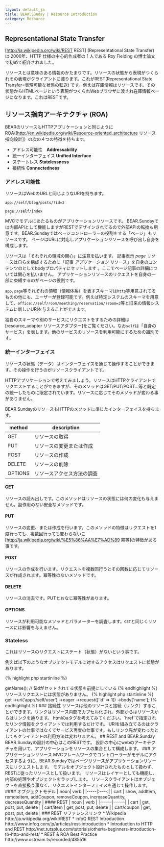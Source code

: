 ```yaml
---
layout: default_ja
title: BEAR.Sunday | Resource Introduction
category: Resource
--- 
```


## Representational State Transfer

[http://ja.wikipedia.org/wiki/REST REST] (Representational State Transfer) は 2000年、HTTP 仕様の中心的作成者の 1 人である Roy Fielding の博士論文で初めて紹介されました。

リソースとは意味のある情報のかたまりです。リソースの状態から表現がつくられその表現がクライアントに渡ります。これがREST(Representational State Transfer=表現可能な状態の転送) です。例えば在庫情報はリソースです。その状態からHTMLページという表現がつくられWebブラウザに渡され在庫情報ページになります。これはRESTです。

## リソース指向アーキテクチャ (ROA)

BEARのリソースもHTTPアプリケーションと同じようにROA([http://en.wikipedia.org/wiki/Resource-oriented_architecture リソース指向設計]）の次の４つの特徴を持ちます。

 * アドレス可能性　**Addressability**
 * 統一インターフェイス **Unified Interface**
 * ステートレス **Statelessness**
 * 接続性 **Connectedness**

### アドレス可能性

リソースはWebのURLと同じようなURIを持ちます。


```
app://self/blog/posts/?id=3
```

```
page://self/index
```

MVCでモデルにあたるものがアプリケーションリソースです。
BEAR.Sundayでは内部APIとして機能しますがRESTでデザインされてるので外部APIの転換も用意です。BEAR.Sundayではページコントローラーの役割をする「ページ」もリソースです。
ページはURLに対応しアプリケーションリソースを呼び出し自身を構成します。

リソースは「それぞれの領域の関心」に注意を払います。
記事表示 *page* リソースは自らを構成するために「記事 *アプリケーション* リソース」を自身のコンテンツのとしてbodyプロパティにセットします
。ここでページ記事の詳細については関心を払いません。
アプリケーションリソースのリクエストを自身の一部に束縛するのがページの役割です。

`app`, `page`等それぞれの領域（情報体系）を表すスキーマは`http`等用意されてるものの他にも、ユーザーが登録可能です。例えば特定システムのスキーマを用意して、`office://self/room/meething/reservation/?room=3`等と旧来の情報システムに新しいURIを与えることができます。

独自のスキーマや別のサービスにリクエストをするための詳細は[resource_adapter リソースアダプター]をご覧ください。なお`self`は「自身のサービス」を表します。他のサービスのリソースを利用可能にするための識別です。

### 統一インターフェイス


リソースの状態（データ）はインターフェイスを通じて操作することができます。その操作を行うのがリソースクライアントです。

HTTPアプリケーションで考えてみましょう。リソースはHTTPクライアントでリクエストすることができますが、そのメソッドはGET/PUT/POST...等と既定の統一したものに限定されています。リソースに応じてそのメソッドが変わる事がありません。

BEAR.SundayのリソースもHTTPのメソッドに準じたインターフェイスを持ちます。

| **method** | **description**|
|--------|------------|
| GET | リソースの取得  |
| PUT | リソースの変更または作成 |
| POST | リソースの作成 |
| DELETE | リソースの削除 |
| OPTIONS | リソースアクセス方法の調査 |

#### GET 
リソースの読み出しです。このメソッドはリソースの状態には何の変化も与えません。副作用のない安全なメソッドです。

#### PUT 
リソースの変更、または作成を行います。このメソッドの特徴はリクエストを1度行っても、複数回行っても変わらないこ[http://ja.wikipedia.org/wiki/%E5%86%AA%E7%AD%89 冪等]の特徴がある事です。

#### POST 
リソースの作成を行います。リクエストを複数回行うとその回数に応じてリソースが作成されます。冪等性のないメソッドです。

#### DELETE 
リソースの消去です。PUTとおなじ冪等性があります。

#### OPTIONS 
リソースが利用可能なメソッドとパラメーターを調査します。`GET`と同じくリソースには影響を与えません。

### Stateless

これはリソースのリクエストにステート（状態）がないという事です。

例えば以下のようなオブジェクトモデルに対するアクセスはリクエストに状態があります。

{% highlight php startinline %}
<?php
$user = new User($id);
$name = $user->getName(); // $idがセットされてる状態を前提にしている
{% endhighlight %}

リソースリクエストには状態がありません。

{% highlight php startinline %}
<?php
$name = $resource
  ->get
  ->uri('app://self/user')
  ->eager
  ->request(['id' => 1])
  ->body['name'];
{% endhighlight %}

### 接続性

リソースは他のリソースと接続（リンク）することができます。リンクはリソース内部でカプセル化され、外部からはリソースからはリンクを辿ります。

htmlのaタグを考えてみてください。`href`で指定されたリンク情報をクライアントでは利用するだけです。
URIを組み立てるのはクライアントの仕事ではなくてサービス再度の仕事です。もしリンク先が変わったとしてもクライアントの利用方法は変わりません。

## REST and BEAR.Sunday

BEAR.Sundayの設計の中心はこのRESTです。
設計の中心にwebのアーキテクチャを用いて、アプリケーションをリソースの集合として構成します。

### アプリケーションリソース

MVCフレームワークでコントローラーがモデルにアクセスするように、BEAR.Sundayではページリソースがアプリケーションリソースにリクエストします。

モデルをオブジェクト設計されたものとして扱わず、RESTに従ったリソースとして扱います。
リソースはレイヤーとしても機能し、内部の処理やオブジェクトをラップします。
リソースクライアントはオブジェクトを直接扱う事なく、リクエストインターフェイスを通じて操作します。

#### オブジェクトモデル

| noun| verb |
|-----|:----:|
| cart | show, addItem, remoteItem, addCoupon, removeCoupon, increaseQuantity, decreaseQuantity |


#### REST

| noun | verb |
|------|------|
| cart | get, post, put, delete |
| cart/item | get, post, put, delete |
| cart/coupon | get, post, put, delete |


### REST リファレンスリンク

 * Wikipedia http://ja.wikipedia.org/wiki/REST
 * infoQ REST Introduction http://www.infoq.com/jp/articles/rest-introduction
 * Introduction to HTTP and REST http://net.tutsplus.com/tutorials/other/a-beginners-introduction-to-http-and-rest/
 * REST & ROA Best Practice http://www.ustream.tv/recorded/485516
